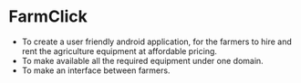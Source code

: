 # FarmClick
- To create a user friendly android application, for the farmers to hire and rent the
  agriculture equipment at affordable pricing.
- To make available all the required equipment under one domain.
- To make an interface between farmers.
